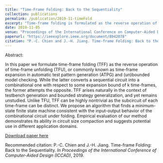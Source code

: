 ```yaml
---
title: "Time-Frame Folding: Back to the Sequentiality"
collection: publications
permalink: /publication/2019-11-timeFold
excerpt: "Time-frame folding is formulated as the reverse operation of time-frame expansion. This method has the ability in circuit size compaction and applications in logic synthesis domains."
date: 2019-11-05
venue: "Proceedings of the International Conference on Computer-Aided Design (ICCAD)"
paperurl: "https://ieeexplore.ieee.org/document/8942078"
citation: "P.-C. Chien and J.-H. Jiang. Time-frame Folding: Back to the Sequentiality. <i>In Proceedings of the International Conference of Computer-Aided Design (ICCAD)</i>, 2019."
---
```

Abstract:

In this paper we formulate time-frame folding (TFF) as the reverse operation of time-frame unfolding (TFU), or commonly known as time-frame expansion in automatic test pattern generation (ATPG) and (un)bounded model checking. While the latter converts a sequential circuit into a combinational one with respect to some expansion bound of k time-frames, the former attempts the opposite. TFF arises naturally in the context of testbench generation and bounded strategy generalization, and yet remains unstudied. Unlike TFU, TFF can be highly nontrivial as the subcircuit of each time-frame can be distinct. We propose an algorithm that finds a minimum-state finite state machine consistent with the input-output behavior of the combinational circuit under folding. Empirical evaluation of our method demonstrates its ability in circuit size compaction and suggests potential use in different application domains.

[Download paper here](https://ieeexplore.ieee.org/document/8942078)

Recommended citation: P.-C. Chien and J.-H. Jiang. Time-frame Folding: Back to the Sequentiality. <i>In Proceedings of the International Conference of Computer-Aided Design (ICCAD)</i>, 2019.